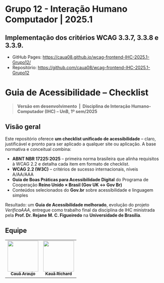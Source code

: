 # Grupo 12 - Interação Humano Computador | 2025.1

## Implementação dos critérios WCAG 3.3.7, 3.3.8 e 3.3.9.
- GitHub Pages: https://caua08.github.io/wcag-frontend-IHC-2025.1-Grupo12/
- Repositório: https://github.com/caua08/wcag-frontend-IHC-2025.1-Grupo12

# Guia de Acessibilidade – Checklist

> **Versão em desenvolvimento &nbsp;|&nbsp; Disciplina de Interação Humano-Computador (IHC) – UnB, 1º sem/2025**

## Visão geral
Este repositório oferece **um checklist unificado de acessibilidade** – claro, justificável e pronto para ser aplicado a qualquer site ou aplicação.
A base normativa e conceitual combina:

* **ABNT NBR 17225:2025** – primeira norma brasileira que alinha requisitos à WCAG 2.2 e detalha cada item em formato de checklist. 
* **WCAG 2.2 (W3C)** – critérios de sucesso internacionais, níveis A/AA/AAA  
* **Guia de Boas Práticas para Acessibilidade Digital** do Programa de Cooperação **Reino Unido × Brasil (Gov UK ↔ Gov Br)**  
* Conteúdos selecionados do **Gov.br** sobre acessibilidade e linguagem simples  

Resultado: um **Guia de Acessibilidade melhorado**, evolução do projeto _VerificaAAA_, entregue como trabalho final da disciplina de IHC ministrada pela **Prof. Dr. Rejane M. C. Figueiredo** na **Universidade de Brasília**.

## Equipe
<div class="md-typeset__scrollwrap"><div class="md-typeset__table"><table>
    <tbody><tr>
        <td align="center"><a href="https://github.com/caua08"><img onmouseover="opaqImg(this)" onmouseout="normalImg(this)" src="https://avatars.githubusercontent.com/caua08" alt="" width="100px;"/><br /><sub><b>Cauã Araujo</b></sub></a><br /><a href="https://github.com/caua08"></a></td>
        <td align="center"><a href="https://github.com/rich4rd1"><img onmouseover="opaqImg(this)" onmouseout="normalImg(this)" src="https://avatars.githubusercontent.com/rich4rd1" alt="" width="100px;"/><br /><sub><b>Kauã Richard</b></sub></a><br /><a href="https://github.com/rich4rd1"></a></td>
    </tr> 
</tbody></table></div></div> 
